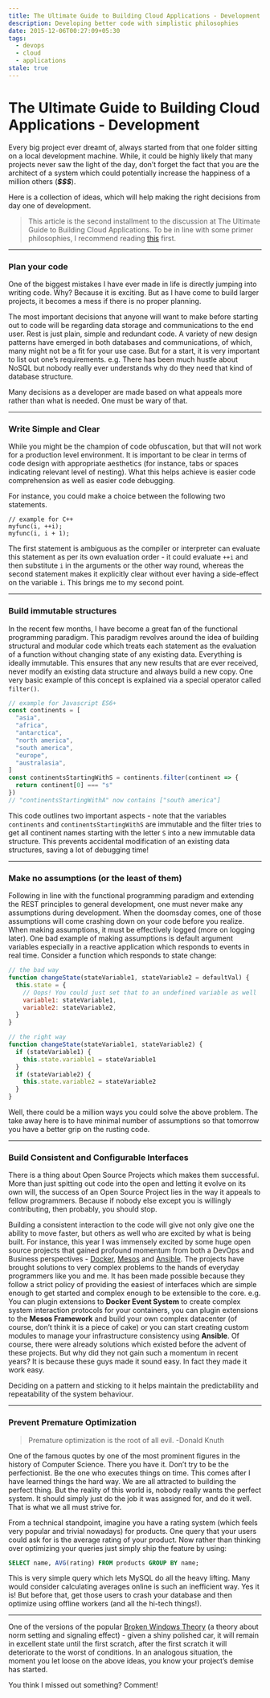 ```yaml
---
title: The Ultimate Guide to Building Cloud Applications - Development
description: Developing better code with simplistic philosophies
date: 2015-12-06T00:27:09+05:30
tags:
  - devops
  - cloud
  - applications
stale: true
---
```


# The Ultimate Guide to Building Cloud Applications - Development

Every big project ever dreamt of, always started from that one folder sitting on
a local development machine. While, it could be highly likely that many projects
never saw the light of the day, don’t forget the fact that you are the architect
of a system which could potentially increase the happiness of a million others
(**_\$\$\$_**).

Here is a collection of ideas, which will help making the right decisions from
day one of development.

> This article is the second installment to the discussion at
> The Ultimate Guide to Building Cloud Applications. To be in line with some
> primer philosophies, I recommend reading
> [this](/devops/ultimate-guide-to-building-cloud-applications) first.

---

### Plan your code

One of the biggest mistakes I have ever made in life is directly jumping into
writing code. Why? Because it is exciting. But as I have come to build larger
projects, it becomes a mess if there is no proper planning.

The most important decisions that anyone will want to make before starting out
to code will be regarding data storage and communications to the end user. Rest
is just plain, simple and redundant code. A variety of new design patterns have
emerged in both databases and communications, of which, many might not be a fit
for your use case. But for a start, it is very important to list out one’s
requirements. e.g. There has been much hustle about NoSQL but nobody really ever
understands why do they need that kind of database structure.

Many decisions as a developer are made based on what appeals more rather than
what is needed. One must be wary of that.

---

### Write Simple and Clear

While you might be the champion of code obfuscation, but that will not work for
a production level environment. It is important to be clear in terms of code
design with appropriate aesthetics (for instance, tabs or spaces indicating
relevant level of nesting). What this helps achieve is easier code comprehension
as well as easier code debugging.

For instance, you could make a choice between the following two statements.

```clike
// example for C++
myfunc(i, ++i);
myfunc(i, i + 1);
```

The first statement is ambiguous as the compiler or interpreter can evaluate this
statement as per its own evaluation order - it could evaluate `++i` and then
substitute `i` in the arguments or the other way round, whereas the second
statement makes it explicitly clear without ever having a side-effect on the
variable `i`. This brings me to my second point.

---

### Build immutable structures

In the recent few months, I have become a great fan of the functional programming
paradigm. This paradigm revolves around the idea of building structural and modular
code which treats each statement as the evaluation of a function without changing
state of any existing data. Everything is ideally immutable. This ensures that any
new results that are ever received, never modify an existing data structure and
always build a new copy. One very basic example of this concept is explained via
a special operator called `filter()`.

```js
// example for Javascript ES6+
const continents = [
  "asia",
  "africa",
  "antarctica",
  "north america",
  "south america",
  "europe",
  "australasia",
]
const continentsStartingWithS = continents.filter(continent => {
  return continent[0] === "s"
})
// "continentsStartingWithA" now contains ["south america"]
```

This code outlines two important aspects - note that the variables `continents`
and `continentsStartingWithS` are immutable and the filter tries to get all
continent names starting with the letter `S` into a new immutable data structure.
This prevents accidental modification of an existing data structures, saving a
lot of debugging time!

---

### Make no assumptions (or the least of them)

Following in line with the functional programming paradigm and extending the REST
principles to general development, one must never make any assumptions during
development. When the doomsday comes, one of those assumptions will come crashing
down on your code before you realize. When making assumptions, it must be effectively
logged (more on logging later). One bad example of making assumptions is default
argument variables especially in a reactive application which responds to events
in real time. Consider a function which responds to state change:

```js
// the bad way
function changeState(stateVariable1, stateVariable2 = defaultVal) {
  this.state = {
    // Oops! You could just set that to an undefined variable as well
    variable1: stateVariable1,
    variable2: stateVariable2,
  }
}

// the right way
function changeState(stateVariable1, stateVariable2) {
  if (stateVariable1) {
    this.state.variable1 = stateVariable1
  }
  if (stateVariable2) {
    this.state.variable2 = stateVariable2
  }
}
```

Well, there could be a million ways you could solve the above problem. The take
away here is to have minimal number of assumptions so that tomorrow you have a
better grip on the rusting code.

---

### Build Consistent and Configurable Interfaces

There is a thing about Open Source Projects which makes them successful. More
than just spitting out code into the open and letting it evolve on its own will,
the success of an Open Source Project lies in the way it appeals to fellow programmers.
Because if nobody else except you is willingly contributing, then probably, you
should stop.

Building a consistent interaction to the code will give not only give one the
ability to move faster, but others as well who are excited by what is being built.
For instance, this year I was immensely excited by some huge open source projects
that gained profound momentum from both a DevOps and Business perspectives -
[Docker](https://www.docker.com), [Mesos](https://mesos.apache.org) and
[Ansible](https://www.ansible.com). The projects have brought solutions to very
complex problems to the hands of everyday programmers like you and me. It has been
made possible because they follow a strict policy of providing the easiest of
interfaces which are simple enough to get started and complex enough to be extensible
to the core. e.g. You can plugin extensions to **Docker Event System** to create
complex system interaction protocols for your containers, you can plugin extensions
to the **Mesos Framework** and build your own complex datacenter (of course, don’t
think it is a piece of cake) or you can start creating custom modules to manage
your infrastructure consistency using **Ansible**. Of course, there were already
solutions which existed before the advent of these projects. But why did they not
gain such a momentum in recent years? It is because these guys made it sound easy.
In fact they made it work easy.

Deciding on a pattern and sticking to it helps maintain the predictability and
repeatability of the system behaviour.

---

### Prevent Premature Optimization

> Premature optimization is the root of all evil. -Donald Knuth

One of the famous quotes by one of the most prominent figures in the history of
Computer Science. There you have it. Don’t try to be the perfectionist. Be the one
who executes things on time. This comes after I have learned things the hard way.
We are all attracted to building the perfect thing. But the reality of this world
is, nobody really wants the perfect system. It should simply just do the job it was
assigned for, and do it well. That is what we all must strive for.

From a technical standpoint, imagine you have a rating system (which feels very
popular and trivial nowadays) for products. One query that your users could ask
for is the average rating of your product. Now rather than thinking over optimizing
your queries just simply ship the feature by using:

```sql
SELECT name, AVG(rating) FROM products GROUP BY name;
```

This is very simple query which lets MySQL do all the heavy lifting. Many would
consider calculating averages online is such an inefficient way. Yes it is! But
before that, get those users to crash your database and then optimize using offline
workers (and all the hi-tech things!).

---

One of the versions of the popular [Broken Windows Theory](https://en.wikipedia.org/wiki/Broken_windows_theory)
(a theory about norm setting and signaling effect) - given a shiny polished car,
it will remain in excellent state until the first scratch, after the first scratch
it will deteriorate to the worst of conditions. In an analogous situation, the
moment you let loose on the above ideas, you know your project’s demise has started.

You think I missed out something? Comment!
